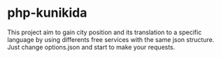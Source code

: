 # php-kunikida
This project aim to gain city position and its translation to a specific language by using differents free services with the same json structure. Just change options.json and start to make your requests.
